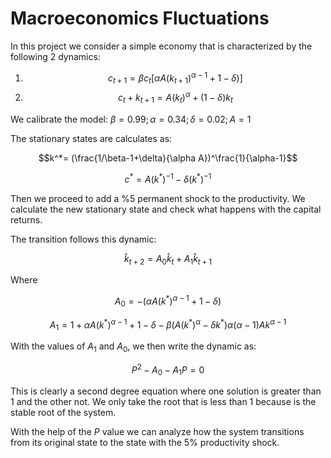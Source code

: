 # Macroeconomics Fluctuations

In this project we consider a simple economy that is characterized by the following 2 dynamics:

1. $$c_{t+1}=\beta c_t[\alpha A(k_{t+1})^{\alpha-1}+1-\delta)]$$
2. $$c_t+k_{t+1}=A(k_{t})^\alpha+(1-\delta)k_t$$

We calibrate the model: $\beta=0.99; \alpha=0.34; \delta=0.02; A=1$

The stationary states are calculates as:

$$k^*= (\frac{1/\beta-1+\delta}{\alpha A})^\frac{1}{\alpha-1}$$

$$c^* = A(k^* )^{-1}- \delta (k^*)^{-1}$$

Then we proceed to add a %5 permanent shock to the productivity. We calculate the new stationary state and check what happens with the capital returns.

The transition follows this dynamic:

$$\hat{k}_ {t+2} = A_0\hat{k}_ t+A_1\hat{k}_{t+1}$$

Where

$$A_0= -(\alpha A(k^*)^{\alpha-1}+1-\delta)$$

$$A_1= 1+\alpha A (k^* )^{\alpha-1}+1-\delta-\beta(A(k^* )^{\alpha}-\delta k^*)\alpha(\alpha-1)A k^{\alpha-1}$$

With the values of $A_1$ and $A_0$, we then write the dynamic as:

$$P^2-A_0-A_1P=0$$

This is clearly a second degree equation where one solution is greater than 1 and the other not. We only take the root that is less than 1 because is the stable root of the system.

With the help of the $P$ value we can analyze how the system transitions from its original state to the state with the 5% productivity shock.

